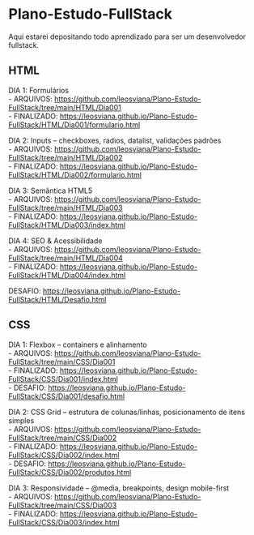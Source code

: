 # Plano-Estudo-FullStack
Aqui estarei depositando todo aprendizado para ser um desenvolvedor fullstack.

## HTML
  DIA 1: Formulários  
    - ARQUIVOS: https://github.com/leosviana/Plano-Estudo-FullStack/tree/main/HTML/Dia001  
    - FINALIZADO: https://leosviana.github.io/Plano-Estudo-FullStack/HTML/Dia001/formulario.html

  DIA 2: Inputs – checkboxes, radios, datalist, validações padrões  
    - ARQUIVOS: https://github.com/leosviana/Plano-Estudo-FullStack/tree/main/HTML/Dia002  
    - FINALIZADO: https://leosviana.github.io/Plano-Estudo-FullStack/HTML/Dia002/formulario.html

  DIA 3: Semântica HTML5  
    - ARQUIVOS: https://github.com/leosviana/Plano-Estudo-FullStack/tree/main/HTML/Dia003  
    - FINALIZADO: https://leosviana.github.io/Plano-Estudo-FullStack/HTML/Dia003/index.html  

  DIA 4: SEO & Acessibilidade  
    - ARQUIVOS: https://github.com/leosviana/Plano-Estudo-FullStack/tree/main/HTML/Dia004  
    - FINALIZADO: https://leosviana.github.io/Plano-Estudo-FullStack/HTML/Dia004/index.html

  DESAFIO: https://leosviana.github.io/Plano-Estudo-FullStack/HTML/Desafio.html

## CSS
  DIA 1: Flexbox – containers e alinhamento  
    - ARQUIVOS: https://github.com/leosviana/Plano-Estudo-FullStack/tree/main/CSS/Dia001  
    - FINALIZADO: https://leosviana.github.io/Plano-Estudo-FullStack/CSS/Dia001/index.html  
    - DESAFIO: https://leosviana.github.io/Plano-Estudo-FullStack/CSS/Dia001/desafio.html

  DIA 2: CSS Grid – estrutura de colunas/linhas, posicionamento de itens simples  
    - ARQUIVOS: https://github.com/leosviana/Plano-Estudo-FullStack/tree/main/CSS/Dia002  
    - FINALIZADO: https://leosviana.github.io/Plano-Estudo-FullStack/CSS/Dia002/index.html  
    - DESAFIO: https://leosviana.github.io/Plano-Estudo-FullStack/CSS/Dia002/produtos.html

  DIA 3: Responsividade – @media, breakpoints, design mobile-first  
    - ARQUIVOS: https://github.com/leosviana/Plano-Estudo-FullStack/tree/main/CSS/Dia003  
    - FINALIZADO: https://leosviana.github.io/Plano-Estudo-FullStack/CSS/Dia003/index.html